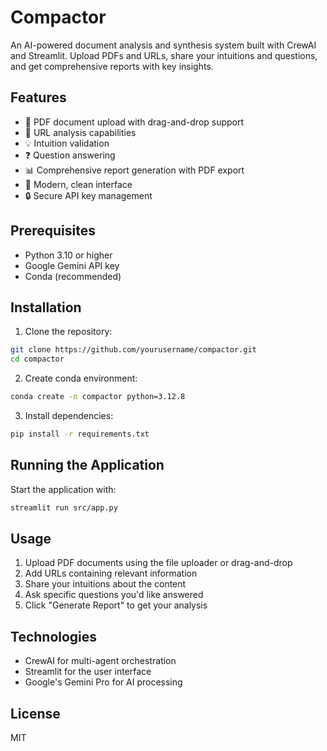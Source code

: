 # Compactor

An AI-powered document analysis and synthesis system built with CrewAI and Streamlit. Upload PDFs and URLs, share your intuitions and questions, and get comprehensive reports with key insights.

## Features

- 📄 PDF document upload with drag-and-drop support
- 🔗 URL analysis capabilities
- 💡 Intuition validation
- ❓ Question answering
- 📊 Comprehensive report generation with PDF export
- 🎨 Modern, clean interface
- 🔒 Secure API key management

## Prerequisites

- Python 3.10 or higher
- Google Gemini API key
- Conda (recommended)

## Installation

1. Clone the repository:
```bash
git clone https://github.com/yourusername/compactor.git
cd compactor
```

2. Create conda environment:
```bash
conda create -n compactor python=3.12.8
```

3. Install dependencies:
```bash
pip install -r requirements.txt
```

## Running the Application

Start the application with:
```bash
streamlit run src/app.py
```

## Usage

1. Upload PDF documents using the file uploader or drag-and-drop
2. Add URLs containing relevant information
3. Share your intuitions about the content
4. Ask specific questions you'd like answered
5. Click "Generate Report" to get your analysis

## Technologies

- CrewAI for multi-agent orchestration
- Streamlit for the user interface
- Google's Gemini Pro for AI processing

## License

MIT